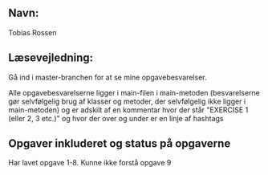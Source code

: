 ## Navn: 
Tobias Rossen

  
## Læsevejledning:
Gå ind i master-branchen for at se mine opgavebesvarelser. 

Alle opgavebesvarelserne ligger i main-filen i main-metoden (besvarelserne gør selvfølgelig 
brug af klasser og metoder, der selvfølgelig ikke ligger i main-metoden) og er adskilt af en 
kommentar hvor der står "EXERCISE 1 (eller 2, 3 etc.)" og hvor der over og under er en linje 
af hashtags 
  

## Opgaver inkluderet og status på opgaverne
Har lavet opgave 1-8. Kunne ikke forstå opgave 9






